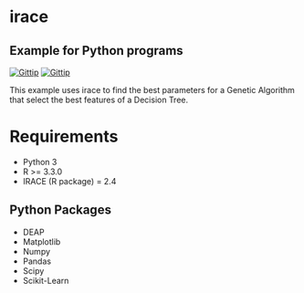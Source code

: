 # irace
## Example for Python programs

[![Gittip](https://img.shields.io/badge/Latest%20stable-1.0-green.svg?style=flat-squared)]()
[![Gittip](https://img.shields.io/badge/build-passing-brightgreen.svg)]()

This example uses irace to find the best parameters for a Genetic Algorithm that select the best features of a Decision Tree.

# Requirements

- Python 3
- R >= 3.3.0
- IRACE (R package) = 2.4

## Python Packages

- DEAP
- Matplotlib
- Numpy
- Pandas
- Scipy
- Scikit-Learn